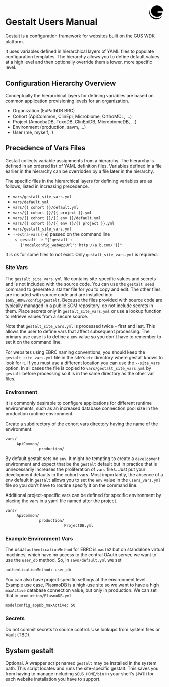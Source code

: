<img style="float: right;" src="gestalt_logo_sm.png">

# Gestalt Users Manual

Gestalt is a configuration framework for websites built on the GUS WDK
platform.

It uses variables defined in hierarchical layers of YAML files to
populate configuration templates. The hierarchy allows you to define
default values at a high level and then optionally override them a
lower, more specific level.


## Configuration Hierarchy Overview

Conceptually the hierarchical layers for defining variables are based on
common application provisioning levels for an organization.

- Organization (EuPathDB BRC)
- Cohort (ApiCommon, ClinEpi, Microbiome, OrthoMCL, ...)
- Project (AmoebaDB, ToxoDB, ClinEpiDB, MicrobiomeDB, ...)
- Environment (production, savm, ...)
- User (me, myself, I)

## Precedence of Vars Files

Gestalt collects variable assignments from a hierarchy. The hierarchy is
defined in an ordered list of YAML definition files. Variables defined
in a file earlier in the hierarchy can be overridden by a file later in
the hierarchy.

The specific files in the hierarchical layers for defining variables are
as follows, listed in increasing precedence.

  - `vars/gestalt_site_vars.yml`
  - `vars/default.yml`
  - `vars/{{ cohort }}/default.yml`
  - `vars/{{ cohort }}/{{ project }}.yml`
  - `vars/{{ cohort }}/{{ env }}/default.yml`
  - `vars/{{ cohort }}/{{ env }}/{{ project }}.yml`
  - `vars/gestalt_site_vars.yml`
  - `--extra-vars`  (`-e`) passed on the command line
    - `gestalt -e "{'gestalt':{'modelconfig_webAppUrl':'http://a.b.com/'}}" `

It is ok for some files to not exist. Only `gestalt_site_vars.yml` is
required.

### Site Vars

The `gestalt_site_vars.yml` file contains site-specific values and
secrets and is not included with the source code. You can use the
`gestalt seed` command to generate a starter file for you to copy and
edit. The other files are included with source code and are installed
into `$GUS_HOME/config/gestalt`. Because the files provided with source
code are typically managed in a public SCM repository, do not include
secrets in them. Place secrets only in `gestalt_site_vars.yml` or use a
lookup function to retrieve values from a secure source.

Note that `gestalt_site_vars.yml` is processed twice - first and last.
This allows the user to define vars that affect subsequent processing.
The primary use case is to define a `env` value so you don't have to
remember to set it on the command line.

For websites using EBRC naming conventions, you should keep the
`gestalt_site_vars.yml` file in the site's `etc` directory where gestalt
knows to look for it. If you must use a different location you can use
the `--site_vars` option. In all cases the file is copied to
`vars/gestalt_site_vars.yml` by `gestalt` before processing so it is in
the same directory as the other var files.


### Environment

It is commonly desirable to configure applications for different runtime
environments, such as an increased database connection pool size in the
production runtime environment.

Create a subdirectory of the cohort vars directory having the name of the environment.

    vars/
         ApiCommon/
                   production/

By default gestalt sets no `env`. It might be tempting to create a
`development` environment and expect that be the `gestalt` default but
in practice that is unnecessarily increases the proliferation of `vars`
files. Just put your development defaults in the cohort vars. Most
importantly, the absence of a env default in `gestalt` allows you to set
the `env` value in the `users_vars.yml` file so you don't have to
routine specify it on the command line.

Additional project-specific vars can be defined for specific environment
by placing the vars in a yaml file named after the project.

    vars/
         ApiCommon/
                   production/
                              ProjectDB.yml

### Example Environment Vars

The usual `authenticationMethod` for EBRC is `oauth2` but on standalone
virtual machines, which have no access to the central OAuth server, we
want to use the `user_db` method. So, in `savm/default.yml` we set

    authenticationMethod: user_db

You can also have project specific settings at the environment level.
Example use case, PlasmoDB is a high-use site so we want to have a high
`maxActive` database connection value, but only in production. We can
set that in `production/PlasmoDB.yml`

    modelconfig_appDb_maxActive: 50


### Secrets

Do not commit secrets to source control. Use lookups from system files or Vault (TBD).


## System gestalt

Optional. A wrapper script named `gestalt` may be installed in the system path.
This script locates and runs the site-specific gestalt. This saves you
from having to manage including `$GUS_HOME/bin` in your shell's `$PATH`
for each website installation you have to support.

